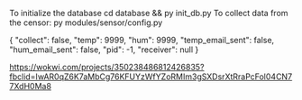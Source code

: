 To initialize the database cd database && py init_db.py
To collect data from the censor:  py modules/sensor/config.py 

{
    "collect": false,
    "temp": 9999,
    "hum": 9999,
    "temp_email_sent": false,
    "hum_email_sent": false,
    "pid": -1,
    "receiver": null
}

https://wokwi.com/projects/350238486812426835?fbclid=IwAR0qZ6K7aMbCg76KFUYzWfYZoRMIm3gSXDsrXtRraPcFol04CN77XdH0Ma8